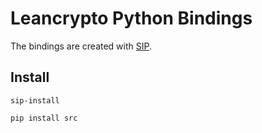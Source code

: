 # Leancrypto Python Bindings

The bindings are created with [SIP](https://python-sip.readthedocs.io/en/stable/).

## Install

`sip-install`

`pip install src`
